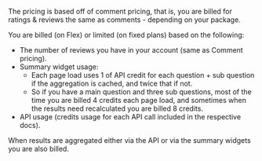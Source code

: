 The pricing is based off of comment pricing, that is, you are billed for ratings & reviews the same as comments - depending on your package.

You are billed (on Flex) or limited (on fixed plans) based on the following:

- The number of reviews you have in your account (same as Comment pricing).
- Summary widget usage:
  - Each page load uses 1 of API credit for each question + sub question if the aggregation is cached, and twice that if not.
  - So if you have a main question and three sub questions, most of the time you are billed 4 credits each page load, and sometimes when the results need recalculated you are billed 8 credits.
- API usage (credits usage for each API call included in the respective docs).

When results are aggregated either via the API or via the summary widgets you are also billed.
